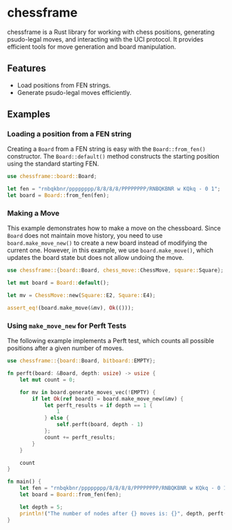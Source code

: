 # chessframe

chessframe is a Rust library for working with chess positions, generating psudo-legal moves, and interacting with the UCI protocol. It provides efficient tools for move generation and board manipulation.

## Features

- Load positions from FEN strings.
- Generate psudo-legal moves efficiently.

## Examples

### Loading a position from a FEN string

Creating a `Board` from a FEN string is easy with the `Board::from_fen()` constructor. The `Board::default()` method constructs the starting position using the standard starting FEN.

```rust
use chessframe::board::Board;

let fen = "rnbqkbnr/pppppppp/8/8/8/8/PPPPPPPP/RNBQKBNR w KQkq - 0 1";
let board = Board::from_fen(fen);
```

### Making a Move

This example demonstrates how to make a move on the chessboard. Since `Board` does not maintain move history, you need to use `board.make_move_new()` to create a new board instead of modifying the current one. However, in this example, we use `board.make_move()`, which updates the board state but does not allow undoing the move.

```rust
use chessframe::{board::Board, chess_move::ChessMove, square::Square};

let mut board = Board::default();

let mv = ChessMove::new(Square::E2, Square::E4);

assert_eq!(board.make_move(&mv), Ok(()));
```

### Using `make_move_new` for Perft Tests

The following example implements a Perft test, which counts all possible positions after a given number of moves.

```rust
use chessframe::{board::Board, bitboard::EMPTY};

fn perft(board: &Board, depth: usize) -> usize {
    let mut count = 0;

    for mv in board.generate_moves_vec(!EMPTY) {
        if let Ok(ref board) = board.make_move_new(&mv) {
            let perft_results = if depth == 1 {
                1
            } else {
                self.perft(board, depth - 1)
            };
            count += perft_results;
        }
    }

    count
}

fn main() {
    let fen = "rnbqkbnr/pppppppp/8/8/8/8/PPPPPPPP/RNBQKBNR w KQkq - 0 1";
    let board = Board::from_fen(fen);

    let depth = 5;
    println!("The number of nodes after {} moves is: {}", depth, perft(&board, depth));
}
```
